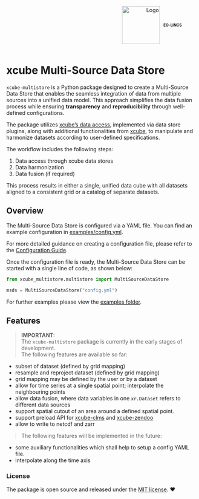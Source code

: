 <div style="text-align: right;">
  <figure style="display: inline-flex; align-items: center;">
    <img src="assets/eo-lincs.png" alt="Logo" style="height: 100px;">
    <figcaption style="font-weight: bold; font-size: 10px; margin-left: 10px;">EO-LINCS</figcaption>
  </figure>
</div>

# xcube Multi-Source Data Store


`xcube-multistore` is a Python package designed to create a Multi-Source Data Store 
that enables the seamless integration of data from multiple sources into a unified 
data model. This approach simplifies the data fusion process while ensuring 
**transparency** and **reproducibility** through well-defined configurations.

The package utilizes [xcube’s data access](https://xcube.readthedocs.io/en/latest/dataaccess.html#data-access), 
implemented via data store plugins, along with additional functionalities from 
[xcube](https://xcube.readthedocs.io/), to manipulate and harmonize datasets according
to user-defined specifications.

The workflow includes the following steps:

1. Data access through xcube data stores
2. Data harmonization
3. Data fusion (if required)

This process results in either a single, unified data cube with all datasets aligned
to a consistent grid or a catalog of separate datasets.

## Overview

The Multi-Source Data Store is configured via a YAML file. You can find an example 
configuration in [examples/config.yml](https://github.com/xcube-dev/xcube-multistore/blob/main/examples/config.yml).

For more detailed guidance on creating a configuration file, please refer to the 
[Configuration Guide](https://xcube-dev.github.io/xcube-multistore/config/).

Once the configuration file is ready, the Multi-Source Data Store can be started 
with a single line of code, as shown below:


```python
from xcube_multistore.multistore import MultiSourceDataStore

msds = MultiSourceDataStore("config.yml")
```

For further examples please view the [examples folder](https://github.com/xcube-dev/xcube-multistore/blob/main/examples).

## Features 

> **IMPORTANT:**  
> The `xcube-multistore` package is currently in the early stages of development.  
> The following features are available so far:

* subset of dataset (defined by grid mapping)
* resample and reproject dataset (defined by grid mapping)
* grid mapping may be defined by the user or by a dataset 
* allow for time series at a single spatial point; interpolate the neighbouring points
* allow data fusion, where data variables in one `xr.Dataset` refers to different data sources
* support spatial cutout of an area around a defined spatial point.
* support preload API for [xcube-clms](https://github.com/xcube-dev/xcube-clms) and 
  [xcube-zendoo](https://github.com/xcube-dev/xcube-zenodo)
* allow to write to netcdf and zarr

> The following features will be implemented in the future:

* some auxiliary functionalities which shall help to setup a config YAML file. 
* interpolate along the time axis 

### License

The package is open source and released under the 
[MIT license](https://opensource.org/license/mit). :heart:


